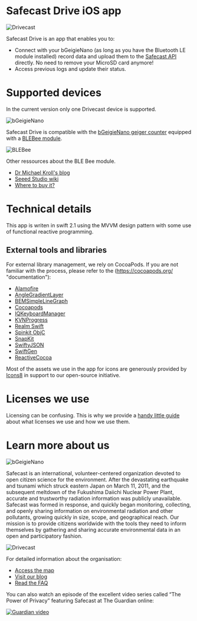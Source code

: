 Safecast Drive iOS app
=======================

![Drivecast](Assets/drivecast.png)

Safecast Drive is an app that enables you to:

- Connect with your bGeigieNano (as long as you have the Bluetooth LE module installed) record data and upload them to the [Safecast API](https://api.safecast.org/) directly. No need to remove your MicroSD card anymore!
- Access previous logs and update their status.

# Supported devices

In the current version only one Drivecast device is supported.

![bGeigieNano](Assets/bgeigienano.png)

Safecast Drive is compatible with the [bGeigieNano geiger counter](http://blog.safecast.org/bgeigie-nano/) equipped with a [BLEBee module](https://github.com/michaelkroll/BLEbee).

![BLEBee](Assets/blebee.jpg)

Other ressources about the BLE Bee module.
- [Dr Michael Kroll's blog](http://www.mkroll.mobi/?page_id=1834)
- [Seeed Studio wiki](http://www.seeedstudio.com/wiki/BLE_Bee)
- [Where to buy it?](https://www.seeedstudio.com/depot/BLEbee-v20-p-2461.html)

# Technical details

This app is writen in swift 2.1 using the MVVM design pattern with some use of functional reactive programming.

## External tools and libraries

For external library management, we rely on CocoaPods. If you are not familiar with the process, please refer to the (https://cocoapods.org/ "documentation"):

- [Alamofire](https://github.com/Alamofire/Alamofire)
- [AngleGradientLayer](https://github.com/paiv/AngleGradientLayer)
- [BEMSimpleLineGraph](https://github.com/Boris-Em/BEMSimpleLineGraph)
- [Cocoapods](https://cocoapods.org)
- [IQKeyboardManager](https://github.com/hackiftekhar/IQKeyboardManager)
- [KVNProgress](https://github.com/kevin-hirsch/KVNProgress)
- [Realm Swift](https://realm.io)
- [Spinkit ObjC](https://github.com/raymondjavaxx/SpinKit-ObjC)
- [SnapKit](https://github.com/SwiftyJSON/SwiftyJSON)
- [SwiftyJSON](https://github.com/Alamofire/Alamofire)
- [SwiftGen](https://github.com/AliSoftware/SwiftGen)
- [ReactiveCocoa](https://github.com/ReactiveCocoa/ReactiveCocoa)

Most of the assets we use in the app for icons are generously provided by [Icons8](https://icons8.com) in support to our open-source initiative.

# Licenses we use

Licensing can be confusing. This is why we provide a [handy little guide](http://blog.safecast.org/faq/licenses) about what licenses we use and how we use them.

# Learn more about us

![bGeigieNano](Assets/insitu.png)

Safecast is an international, volunteer-centered organization devoted to open citizen science for the environment. After the devastating earthquake and tsunami which struck eastern Japan on March 11, 2011, and the subsequent meltdown of the Fukushima Daiichi Nuclear Power Plant, accurate and trustworthy radiation information was publicly unavailable. Safecast was formed in response, and quickly began monitoring, collecting, and openly sharing information on environmental radiation and other pollutants, growing quickly in size, scope, and geographical reach. Our mission is to provide citizens worldwide with the tools they need to inform themselves by gathering and sharing accurate environmental data in an open and participatory fashion.

![Drivecast](Assets/radiation.png)

For detailed information about the organisation:

- [Access the map](http://safecast.org/tilemap/)
- [Visit our blog](http://blog.safecast.org)
- [Read the FAQ](http://blog.safecast.org/faq)

You can also watch an episode of the excellent video series called “The Power of Privacy” featuring Safecast at The Guardian online:

[![Guardian video](Assets/guardian.png)](https://www.youtube.com/watch?v=Dr-zaBDRHsc "The power of privacy (4/5): Open data: mapping the fallout from Fukushima")
